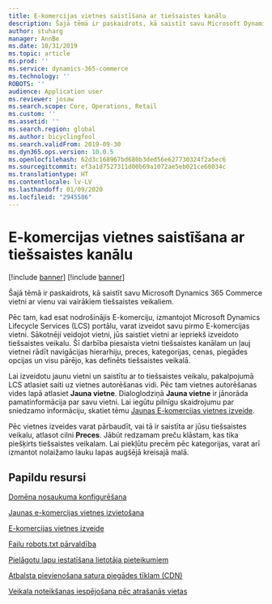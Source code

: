 ```yaml
---
title: E-komercijas vietnes saistīšana ar tiešsaistes kanālu
description: Šajā tēmā ir paskaidrots, kā saistīt savu Microsoft Dynamics 365 Commerce vietni ar vienu vai vairākiem tiešsaistes veikaliem.
author: stuharg
manager: AnnBe
ms.date: 10/31/2019
ms.topic: article
ms.prod: ''
ms.service: dynamics-365-commerce
ms.technology: ''
ROBOTS: ''
audience: Application user
ms.reviewer: josaw
ms.search.scope: Core, Operations, Retail
ms.custom: ''
ms.assetid: ''
ms.search.region: global
ms.author: bicyclingfool
ms.search.validFrom: 2019-09-30
ms.dyn365.ops.version: 10.0.5
ms.openlocfilehash: 62d3c168967bd680b3ded56e627730324f2a5ec6
ms.sourcegitcommit: ef3a1d7527311d00b69a1072ae5eb021ce68034c
ms.translationtype: HT
ms.contentlocale: lv-LV
ms.lasthandoff: 01/09/2020
ms.locfileid: "2945586"
---
```

# <a name="associate-an-e-commerce-site-with-an-online-channel"></a>E-komercijas vietnes saistīšana ar tiešsaistes kanālu

[!include [banner](includes/banner.md)]
[!include [banner](includes/preview-banner.md)]

Šajā tēmā ir paskaidrots, kā saistīt savu Microsoft Dynamics 365 Commerce vietni ar vienu vai vairākiem tiešsaistes veikaliem. 

Pēc tam, kad esat nodrošinājis E-komerciju, izmantojot Microsoft Dynamics Lifecycle Services (LCS) portālu, varat izveidot savu pirmo E-komercijas vietni. Sākotnēji veidojot vietni, jūs saistiet vietni ar iepriekš izveidoto tiešsaistes veikalu. Šī darbība piesaista vietni tiešsaistes kanālam un ļauj vietnei rādīt navigācijas hierarhiju, preces, kategorijas, cenas, piegādes opcijas un visu pārējo, kas definēts tiešsaistes veikalā.

Lai izveidotu jaunu vietni un saistītu ar to tiešsaistes veikalu, pakalpojumā LCS atlasiet saiti uz vietnes autorēšanas vidi. Pēc tam vietnes autorēšanas vides lapā atlasiet **Jauna vietne**. Dialoglodziņā **Jauna vietne** ir jānorāda pamatinformācija par savu vietni. Lai iegūtu pilnīgu skaidrojumu par sniedzamo informāciju, skatiet tēmu [Jaunas E-komercijas vietnes izveide](create-ecommerce-site.md).

Pēc vietnes izveides varat pārbaudīt, vai tā ir saistīta ar jūsu tiešsaistes veikalu, atlasot cilni **Preces**. Jābūt redzamam preču klāstam, kas tika piešķirts tiešsaistes veikalam. Lai piekļūtu precēm pēc kategorijas, varat arī izmantot nolaižamo lauku lapas augšējā kreisajā malā.

## <a name="additional-resources"></a>Papildu resursi

[Domēna nosaukuma konfigurēšana](configure-your-domain-name.md)

[Jaunas e-komercijas vietnes izvietošana](deploy-ecommerce-site.md)

[E-komercijas vietnes izveide](create-ecommerce-site.md)

[Failu robots.txt pārvaldība](manage-robots-txt-files.md)

[Pielāgotu lapu iestatīšana lietotāja pieteikumiem](custom-pages-user-logins.md)

[Atbalsta pievienošana satura piegādes tīklam (CDN)](add-cdn-support.md)

[Veikala noteikšanas iespējošana pēc atrašanās vietas](enable-store-detection.md)
